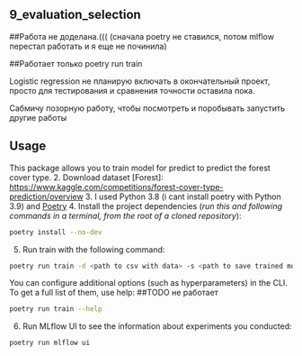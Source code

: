 ## 9_evaluation_selection
##Работа не доделана.((( 
(сначала poetry не ставился, потом mlflow перестал работать и я еще не починила)

##Работает только poetry run train

Logistic regression не планирую включать в окончательный проект, просто для тестирования 
и сравнения точности оставила пока.

Сабмичу позорную работу, чтобы посмотреть и поробывать запустить другие работы

## Usage
This package allows you to train model for predict to predict the forest cover type.
2. Download dataset [Forest]: https://www.kaggle.com/competitions/forest-cover-type-prediction/overview
3. I used Python 3.8 (i cant install poetry with Python 3.9) and [Poetry](https://python-poetry.org/docs/) 
4. Install the project dependencies (*run this and following commands in a terminal, from the root of a cloned repository*):
```sh
poetry install --no-dev
```
5. Run train with the following command:
```sh
poetry run train -d <path to csv with data> -s <path to save trained model>
```
You can configure additional options (such as hyperparameters) in the CLI. To get a full list of them, use help:
##TODO не работает
```sh
poetry run train --help
```
6. Run MLflow UI to see the information about experiments you conducted:
```sh
poetry run mlflow ui
```
